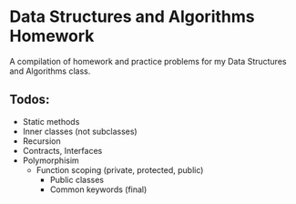 Data Structures and Algorithms Homework
========================================

A compilation of homework and practice problems for my Data Structures and Algorithms
class.

## Todos:
* Static methods
* Inner classes (not subclasses)
* Recursion
* Contracts, Interfaces
* Polymorphisim
  -  Function scoping (private, protected, public)
     - Public classes
     - Common keywords (final)
